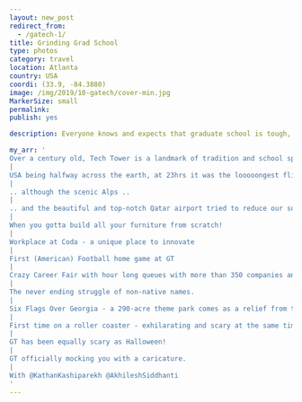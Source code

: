 ```yaml
---
layout: new_post
redirect_from:
  - /gatech-1/
title: Grinding Grad School
type: photos
category: travel
location: Atlanta
country: USA
coordi: (33.9, -84.3880)
image: /img/2019/10-gatech/cover-min.jpg
MarkerSize: small
permalink:
publish: yes

description: Everyone knows and expects that graduate school is tough, but trust me that it's harder and stressful than you think it is. Very different from my experience in Europe, colleges in the USA, I guess are probably worth all the hype.

my_arr: '
Over a century old, Tech Tower is a landmark of tradition and school spirit at Georgia Tech. It is the iconic representation of the university and of higher education in Atlanta.
|
USA being halfway across the earth, at 23hrs it was the looooongest flight I have ever taken ...
|
.. although the scenic Alps ..
|
.. and the beautiful and top-notch Qatar airport tried to reduce our sufferings.
|
When you gotta build all your furniture from scratch!
|
Workplace at Coda - a unique place to innovate
|
First (American) Football home game at GT
|
Crazy Career Fair with hour long queues with more than 350 companies and 5,000 students
|
The never ending struggle of non-native names.
|
Six Flags Over Georgia - a 290-acre theme park comes as a relief from the crazy schedule at the university.
|
First time on a roller coaster - exhilarating and scary at the same time - talk about adrenaline rush?
|
GT has been equally scary as Halloween!
|
GT officially mocking you with a caricature.
|
With @KathanKashiparekh @AkhileshSiddhanti
'
---
```

<!-- http://compressjpeg.com -->
<!-- http://compressimage.toolur.com/ 1024, 400-->

